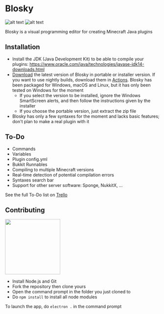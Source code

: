 # Blosky
![alt text](https://i.goopics.net/nJ8xQ.jpg)
![alt text](https://i.goopics.net/e2jgx.jpg)

Blosky is a visual programming editor for creating Minecraft Java plugins

## Installation
- Install the JDK (Java Development Kit) to be able to compile your plugins: https://www.oracle.com/java/technologies/javase-jdk14-downloads.html
- [Download](https://github.com/Eole7/Blosky/releases) the latest version of Blosky in portable or installer version. If you want to use nightly builds, download them in [Actions](https://github.com/Eole7/Blosky/actions?query=branch%3Amaster+is%3Asuccess).
  Blosky has been packaged for Windows, macOS and Linux, but it has only been tested on Windows for the moment
  - If you select the version to be installed, ignore the Windows SmartScreen alerts, and then follow the instructions given by the installer
  - If you choose the portable version, just extract the zip file
- Blosky has only a few syntaxes for the moment and lacks basic features; don't plan to make a real plugin with it

## To-Do
- Commands
- Variables
- Plugin config.yml
- Bukkit Runnables
- Compiling to multiple Minecraft versions
- Real-time detection of potential compilation errors
- Syntaxes search bar
- Support for other server software: Sponge, NukkitX, ...

See the full To-Do list on [Trello](https://trello.com/b/QUSLjWyG/blosky)

## Contributing
[<img src="https://developers.google.com/blockly/images/logos/logo_built_on.svg" width="180">](https://developers.google.com/blockly/)
- Install Node.js and Git
- Fork the repository then clone yours
- Open the command prompt in the folder you just cloned to
- Do `npm install` to install all node modules

To launch the app, do `electron .` in the command prompt
